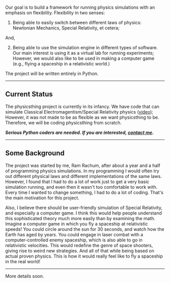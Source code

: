 Our goal is to build a framework for running physics simulations with an emphasis on flexibility. Flexibility in two senses:

1. Being able to easily switch between different laws of physics: Newtonian Mechanics, Special Relativity, et cetera;

 And,

2. Being able to use the simulation engine in different types of software. Our main interest is using it as a virtual lab for running experiments; However, we would also like to be used in making a computer game (e.g., flying a spaceship in a relativistic world.)

The project will be written entirely in Python.

-------------

## Current Status ##

The physicsthing project is currently in its infancy. We have code that can simulate Classical Electromagentism/Special Relativity physics ([video](http://video.google.com/googleplayer.swf?docid=-4911566321504089509&hl=en&fs=true)); However, it was not made to be as flexible as we want physicsthing to be. Therefore, we will be coding physicsthing from scratch.

*__Serious Python coders are needed.
If you are interested, [contact me](mailto:cool-rr@cool-rr.com).__*

-------

## Some Background ##

The project was started by me, Ram Rachum, after about a year and a half of programming physics simulations. In my programming I would often try out different physical laws and different implementations of the same laws. However, I found that I had to do a lot of work just to get a very basic simulation running, and even then it wasn't too comfortable to work with. Every time I wanted to change something, I had to do a lot of coding.
That's the main motivation for this project.

Also, I believe there should be user-friendly simulation of Special Relativity, and especially a computer game. I think this would help people understand this sophisticated theory much more easily than by examining the math.
Imagine a computer game in which you fly a spaceship at relativistic speeds! You could circle around the sun for 30 seconds, and watch how the Earth has aged by years. You could engage in laser combat with a computer-controlled enemy spaceship, which is also able to go in relativistic velocities. This would redefine the genre of space shooters, giving rise to weird new strategies. And all of that while being based on actual proven physics. This is how it would really feel like to fly a spaceship in the real world!

-------

More details soon.